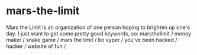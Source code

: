 # mars-the-limit
Mars the Limit is an organization of one person hoping to brighten up one's day. 
I just want to get some pretty good keywords, so: marsthelimit / money maker / snake game / mars the limit / bo vyper / you've been hacked / hacker 
/ website of fun / 
